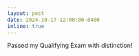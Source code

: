 ```yaml
---
layout: post
date: 2024-10-17 12:00:00-0400
inline: true
---
```


Passed my Qualifying Exam with distinction!
